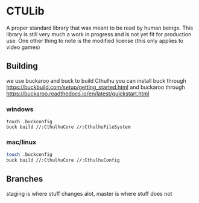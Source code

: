 # CTULib

A proper standard library that was meant to be read by human beings. This library is still very much a work in progress and is not yet fit for production use. One other thing to note is the modified license (this only applies to video games)

## Building

we use buckaroo and buck to build Cthulhu
you can install buck through https://buckbuild.com/setup/getting_started.html
and buckaroo through https://buckaroo.readthedocs.io/en/latest/quickstart.html

### windows
```
touch .buckconfig
buck build //:CthulhuCore //:CthulhuFileSystem
```

### mac/linux

```sh
touch .buckconfig
buck build //:CthulhuCore //:CthulhuConfig
```

## Branches

staging is where stuff changes alot, master is where stuff does not